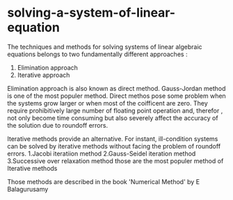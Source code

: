 # solving-a-system-of-linear-equation

The techniques and methods for solving systems of linear
algebraic equations belongs to two fundamentally different approaches :
 1. Elimination approach
 2. Iterative approach

Elimination approach is also known as direct method. 
Gauss-Jordan method is one of the most populer method.
Direct methos pose some problem when the systems grow 
larger or when most of the coifficent are zero. They 
require prohibitively large number of floating  point 
operation and, therefor , not only become time consuming 
but also severely affect the accuracy of the solution due 
to roundoff errors.

Iterative methods provide an alternative. For instant, ill-condition 
systems can be solved by iterative methods without facing the problem 
of roundoff errors.
 1.Jacobi iteratiion method
 2.Gauss-Seidel iteration method
 3.Successive over relaxation method
 those are the most populer method of Iterative methods
 


Those methods are described in the book 'Numerical Method' by E Balagurusamy
